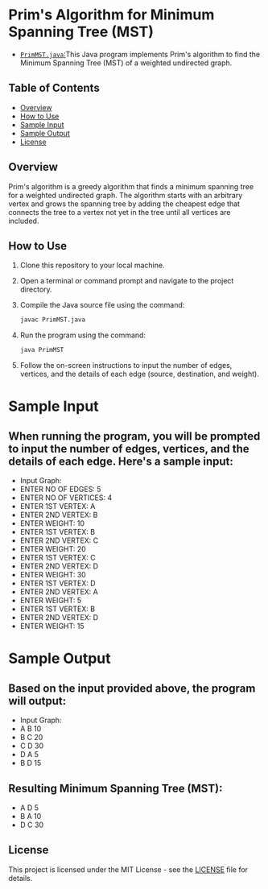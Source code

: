 # Prim's Algorithm for Minimum Spanning Tree (MST)

- [`PrimMST.java`:](https://github.com/ShrihariKasar/Java-Programs/blob/main/DSA/3.%20Graph/Assignment%20no%208/PrimMST.java)This Java program implements Prim's algorithm to find the Minimum Spanning Tree (MST) of a weighted undirected graph.

## Table of Contents

- [Overview](#overview)
- [How to Use](#how-to-use)
- [Sample Input](#sample-input)
- [Sample Output](#sample-output)
- [License](#license)

## Overview

Prim's algorithm is a greedy algorithm that finds a minimum spanning tree for a weighted undirected graph. The algorithm starts with an arbitrary vertex and grows the spanning tree by adding the cheapest edge that connects the tree to a vertex not yet in the tree until all vertices are included.

## How to Use

1. Clone this repository to your local machine.
2. Open a terminal or command prompt and navigate to the project directory.
3. Compile the Java source file using the command:

    ```bash
    javac PrimMST.java
    ```

4. Run the program using the command:

    ```bash
    java PrimMST
    ```

5. Follow the on-screen instructions to input the number of edges, vertices, and the details of each edge (source, destination, and weight).

# Sample Input

## When running the program, you will be prompted to input the number of edges, vertices, and the details of each edge. Here's a sample input:

- Input Graph:
- ENTER NO OF EDGES: 5
- ENTER NO OF VERTICES: 4
- ENTER 1ST VERTEX: A
- ENTER 2ND VERTEX: B
- ENTER WEIGHT: 10
- ENTER 1ST VERTEX: B
- ENTER 2ND VERTEX: C
- ENTER WEIGHT: 20
- ENTER 1ST VERTEX: C
- ENTER 2ND VERTEX: D
- ENTER WEIGHT: 30
- ENTER 1ST VERTEX: D
- ENTER 2ND VERTEX: A
- ENTER WEIGHT: 5
- ENTER 1ST VERTEX: B
- ENTER 2ND VERTEX: D
- ENTER WEIGHT: 15


# Sample Output

## Based on the input provided above, the program will output:

- Input Graph:
- A B 10
- B C 20
- C D 30
- D A 5
- B D 15

## Resulting Minimum Spanning Tree (MST):
- A D 5
- B A 10
- D C 30
  
## License

This project is licensed under the MIT License - see the [LICENSE](LICENSE) file for details.
